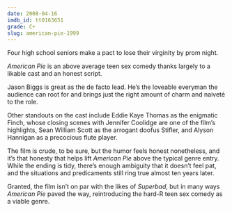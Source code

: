 ```yaml
---
date: 2008-04-16
imdb_id: tt0163651
grade: C+
slug: american-pie-1999
---
```


Four high school seniors make a pact to lose their virginity by prom night.

_American Pie_ is an above average teen sex comedy thanks largely to a likable cast and an honest script.

Jason Biggs is great as the de facto lead. He’s the loveable everyman the audience can root for and brings just the right amount of charm and naiveté to the role.

Other standouts on the cast include Eddie Kaye Thomas as the enigmatic Finch, whose closing scenes with Jennifer Coolidge are one of the film’s highlights, Sean William Scott as the arrogant doofus Stifler, and Alyson Hannigan as a precocious flute player.

The film is crude, to be sure, but the humor feels honest nonetheless, and it’s that honesty that helps lift _American Pie_ above the typical genre entry. While the ending is tidy, there’s enough ambiguity that it doesn’t feel pat, and the situations and predicaments still ring true almost ten years later.

Granted, the film isn’t on par with the likes of <span data-imdb-id="tt0829482">_Superbad_</span>, but in many ways _American Pie_ paved the way, reintroducing the hard-R teen sex comedy as a viable genre.
